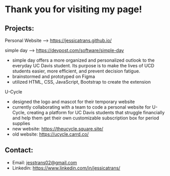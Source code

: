 # Thank you for visiting my page!

## Projects:
Personal Website --> https://jessicatrans.github.io/

simple day -->
https://devpost.com/software/simple-day
- simple day offers a more organized and personalized outlook to the everyday UC Davis student. Its purpose is to make the lives of UCD students easier, more efficient, and prevent decision fatigue.
- brainstormed and prototyped on Figma
- utilized HTML, CSS, JavaScript, Bootstrap to create the extension

U-Cycle 
- designed the logo and mascot for their temporary website
- currently collaborating with a team to code a personal website for U-Cycle, creating a platform for UC Davis students that struggle financially and help them get their own customizable subscription box for period supplies
- new website: https://theucycle.square.site/
- old website: https://ucycle.carrd.co/


## Contact:
- Email: jesstrans02@gmail.com
- Linkedin: https://www.linkedin.com/in/jessicatrans/
